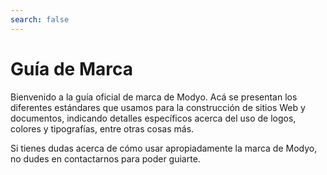 ```yaml
---
search: false
---
```


# Guía de Marca

Bienvenido a la guía oficial de marca de Modyo. Acá se presentan los diferentes estándares que usamos para la construcción de sitios Web y documentos, indicando detalles específicos acerca del uso de logos, colores y tipografías, entre otras cosas más.

Si tienes dudas acerca de cómo usar apropiadamente la marca de Modyo, no dudes en contactarnos para poder guiarte.
